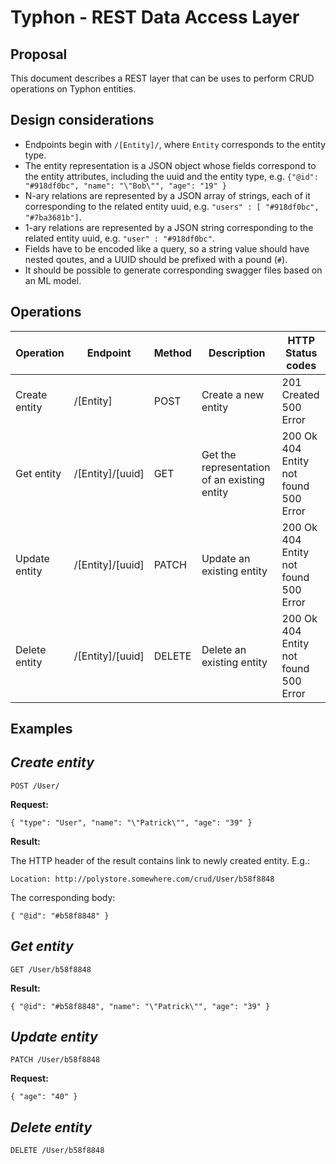 # Typhon - REST Data Access Layer
## Proposal

This document describes a REST layer that can be uses to perform CRUD operations on Typhon entities.

## Design considerations

* Endpoints begin with `/[Entity]/`, where `Entity` corresponds to the entity type.
* The entity representation is a JSON object whose fields correspond to the entity attributes, including the uuid and the entity type, e.g. `{"@id": "#918df0bc", "name": "\"Bob\"", "age": "19" }`
* N-ary relations are represented by a JSON array of strings, each of it corresponding to the related entity uuid, e.g. `"users" : [ "#918df0bc", "#7ba3681b"]`.
* 1-ary relations are represented by a JSON string corresponding to the related entity uuid, e.g. `"user" : "#918df0bc"`.
* Fields have to be encoded like a query, so a string value should have nested qoutes, and a UUID should be prefixed with a pound (`#`).
* It should be possible to generate corresponding swagger files based on an ML model.


## Operations

| Operation| Endpoint  | Method  | Description | HTTP Status codes |
|---|---|---|---|---|
| Create entity | /[Entity] | POST  | Create a new entity | 201 Created<br>500 Error |
| Get entity | /[Entity]/[uuid]  | GET  | Get the representation of an existing entity | 200 Ok<br>404 Entity not found<br>500 Error|
| Update entity | /[Entity]/[uuid]  | PATCH  | Update an existing entity | 200 Ok<br>404 Entity not found<br>500 Error|
| Delete entity | /[Entity]/[uuid]  | DELETE  | Delete an existing entity | 200 Ok<br>404 Entity not found<br>500 Error|

## Examples
 
## *Create entity*

```
POST /User/
```

**Request:**

```
{ "type": "User", "name": "\"Patrick\"", "age": "39" }
```

**Result:**

The HTTP header of the result contains link to newly created entity. E.g.:

```
Location: http://polystore.somewhere.com/crud/User/b58f8848
```

The corresponding body:

```
{ "@id": "#b58f8848" }
```
 
## *Get entity*

```
GET /User/b58f8848
```

**Result:**

```
{ "@id": "#b58f8848", "name": "\"Patrick\"", "age": "39" }
```
 
## *Update entity*

```
PATCH /User/b58f8848
```

**Request:**

```
{ "age": "40" }
```

## *Delete entity*

```
DELETE /User/b58f8848
```
